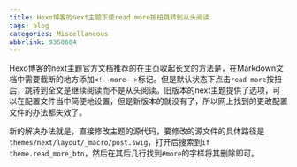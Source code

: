 ```yaml
---
title: Hexo博客的next主题下使read more按扭跳转到从头阅读
tags: blog
categories: Miscellaneous
abbrlink: 9350604
---
```


Hexo博客的next主题官方文档推荐的在主页收起长文的方法是，在Markdown文档中需要截断的地方添加`<!--more-->`标记。但是默认状态下点击`read more`按扭后，跳转到全文是继续阅读而不是从头阅读。旧版本的next主题提供了选项，可以在配置文件当中简便地设置，但是新版本的就没有了，所以网上找到的更改配置文件的办法都失效了。

新的解决办法就是，直接修改主题的源代码，要修改的源文件的具体路径是`themes/next/layout/_macro/post.swig`，打开后搜索到`if theme.read_more_btn`，然后在其后几行找到`#more`的字样将其删除即可。
